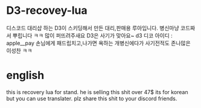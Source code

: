 # D3-recovey-lua
디스코드 대리샵 하는 D3이 스키딩해서 만든 
대리,판매용 루아입니다. 병신마냥 코드짜서 뿌립니다
ㅋㅋ 많이 퍼뜨려주새요 D3은 사기가 맞아요~ 
d3 디코 아이디 : apple__pay
손님에게 패드립치고,나가면 욕하는 개병신에다가
사기전적도 존나많은 이성찬 ㅋㅋ
# english
this is recovery lua for stand.
he is selling this shit over 47$ 
its for korean but you can use translater. plz share this shit 
to your discord friends.
